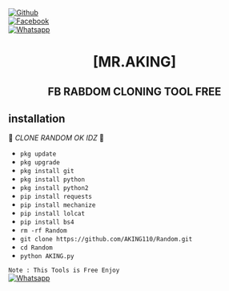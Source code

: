 <b></b> </br> <br>[![Github](https://img.shields.io/badge/Github-Mr.AKING-dimgray?style=flat-square&logo=github)](https://github.com/AKING110)<br> [![Facebook](https://img.shields.io/badge/Facebook-AKING-blue?style=flat-square&logo=facebook)](https://www.facebook.com/Your.old.father.luQm4N0)<br> [![Whatsapp](https://img.shields.io/badge/Whatsapp-AKING-deepgreen?style=flat-square&logo=whatsapp)](https://wa.me/+923237528063)



<h1 align="center"> [MR.AKING]</h1>

<h2 align="center">  FB RABDOM CLONING TOOL FREE</h2>


## <b>installation</b>

🔰 _CLONE RANDOM OK IDZ_ 🔰

- `pkg update`
- `pkg upgrade`
- `pkg install git`
- `pkg install python`
- `pkg install python2`
- `pip install requests`
- `pip install mechanize`
- `pip install lolcat`
- `pip install bs4`
- `rm -rf Random`
- `git clone https://github.com/AKING110/Random.git`
- `cd Random`
- `python AKING.py`
     


 ```Note : This Tools is Free Enjoy ```</br>
 [![Whatsapp](https://img.shields.io/badge/Whatsapp-AKING-deepgreen?style=flat-square&logo=whatsapp)](https://wa.me/+923237528063)
